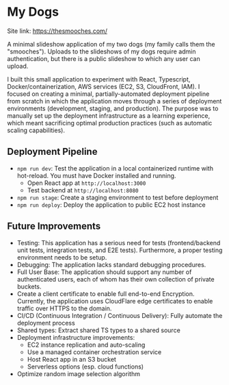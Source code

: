 # My Dogs

Site link: https://thesmooches.com/

A minimal slideshow application of my two dogs (my family calls them the "smooches"). Uploads to the slideshows of my dogs require admin authentication, but there is a public slideshow to which any user can upload.

I built this small application to experiment with React, Typescript, Docker/containerization, AWS services (EC2, S3, CloudFront, IAM). I focused on creating a minimal, partially-automated deployment pipeline from scratch in which the application moves through a series of deployment environments (development, staging, and production). The purpose was to manually set up the deployment infrastructure as a learning experience, which meant sacrificing optimal production practices (such as automatic scaling capabilities).

## Deployment Pipeline

- `npm run dev`: Test the application in a local containerized runtime with hot-reload. You must have Docker installed and running.
  - Open React app at `http://localhost:3000`
  - Test backend at `http://localhost:8080`
- `npm run stage`: Create a staging environment to test before deployment
- `npm run deploy`: Deploy the application to public EC2 host instance

## Future Improvements

- Testing: This application has a serious need for tests (frontend/backend unit tests, integration tests, and E2E tests). Furthermore, a proper testing environment needs to be setup.
- Debugging: The application lacks standard debugging procedures.
- Full User Base: The application should support any number of authenticated users, each of whom has their own collection of private buckets.
- Create a client certificate to enable full end-to-end Encryption. Currently, the application uses CloudFlare edge certificates to enable traffic over HTTPS to the domain.
- CI/CD (Continuous Integration / Continuous Delivery): Fully automate the deployment process
- Shared types: Extract shared TS types to a shared source
- Deployment infrastructure improvements:
  - EC2 instance replication and auto-scaling
  - Use a managed container orchestration service
  - Host React app in an S3 bucket
  - Serverless options (esp. cloud functions)
- Optimize random image selection algorithm
